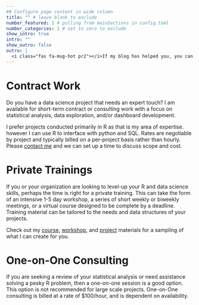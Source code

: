 ```yaml
---
## Configure page content in wide column
title: "" # leave blank to exclude
number_featured: 1 # pulling from mainSections in config.toml
number_categories: 1 # set to zero to exclude
show_intro: true
intro: ""
show_outro: false
outro: |
  <i class="fas fa-mug-hot pr2"></i>If my blog has helped you, you can [buy me a coffee](https://ko-fi.com/)!
---
```


# <i class="fas fa-solid fa-laptop-code"></i> Contract Work  

Do you have a data science project that needs an expert touch? I am available for short-term contract or consulting work with a focus on statistical analysis, data exploration, and/or dashboard development.   

I prefer projects conducted primarily in R as that is my area of expertise. however I can use R to interface with python and SQL. Rates are negotiable by project and typically billed on a per-project basis rather than hourly. Please [contact me](/contact) and we can set up a time to discuss scope and cost.  

# <i class="fa-solid fa-person-chalkboard"></i> Private Trainings  

If you or your organization are looking to level-up your R and data science skills, perhaps the time is right for a private training. This can take the form of an intensive 1-5 day workshop, a series of short weekly or biweekly meetings, or a virtual course designed to be complete by a deadline. Training material can be tailored to the needs and data structures of your projects.  

Check out my [course](/course), [workshop](/talk), and [project](/project) materials for a sampling of what I can create for you.  

# <i class="fas fa-calendar-days"></i> One-on-One Consulting  

If you are seeking a review of your statistical analysis or need assistance solving a pesky R problem, then a one-on-one session is a good option. This option is not recommended for large scale projects. One-on-One consulting is billed at a rate of $100/hour, and is dependent on availability. 
